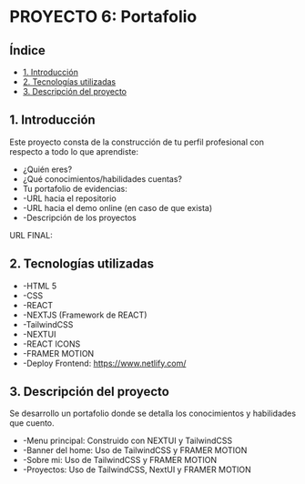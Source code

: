 # PROYECTO 6: Portafolio


## Índice
* [1. Introducción](#1-introducción)
* [2. Tecnologías utilizadas](#2-tecnologías-utilizadas)
* [3. Descripción del proyecto](#3-descripción-del-proyecto)


## 1. Introducción
Este proyecto consta de la construcción de tu perfil profesional con respecto a todo lo que aprendiste:
* ¿Quién eres?
* ¿Qué conocimientos/habilidades cuentas?
* Tu portafolio de evidencias:
* -URL hacia el repositorio
* -URL hacia el demo online (en caso de que exista)
* -Descripción de los proyectos

URL FINAL: 

## 2. Tecnologías utilizadas
* -HTML 5
* -CSS
* -REACT
* -NEXTJS (Framework de REACT)
* -TailwindCSS
* -NEXTUI
* -REACT ICONS
* -FRAMER MOTION
* -Deploy Frontend: https://www.netlify.com/



## 3. Descripción del proyecto
Se desarrollo un portafolio donde se detalla los conocimientos y habilidades que cuento.
* -Menu principal: Construido con NEXTUI y TailwindCSS
* -Banner del home: Uso de TailwindCSS y FRAMER MOTION
* -Sobre mi: Uso de TailwindCSS y FRAMER MOTION
* -Proyectos: Uso de TailwindCSS, NextUI y FRAMER MOTION